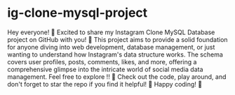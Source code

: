 # ig-clone-mysql-project
Hey everyone! 👋 
Excited to share my Instagram Clone MySQL Database project on GitHub with you! 🚀
This project aims to provide a solid foundation for anyone diving into web development, 
database management, or just wanting to understand how Instagram's data structure works.
The schema covers user profiles, posts, comments, likes, and more,
offering a comprehensive glimpse 
into the intricate world of social media data management.
Feel free to explore !!
🌱 Check out the code, play around, and
don't forget to star the repo if you find it helpful!
🌟 Happy coding! 🚀 
